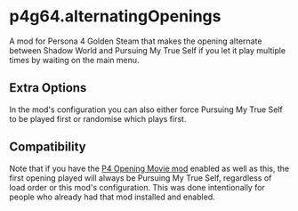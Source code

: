 # p4g64.alternatingOpenings
A mod for Persona 4 Golden Steam that makes the opening alternate between Shadow World and Pursuing My True Self if you let it play multiple times by waiting on the main menu.

## Extra Options
In the mod's configuration you can also either force Pursuing My True Self to be played first or randomise which plays first.

## Compatibility
Note that if you have the [P4 Opening Movie mod](https://gamebanana.com/mods/50955) enabled as well as this, the first opening played will always be Pursuing My True Self, regardless of load order or this mod's configuration. This was done intentionally for people who already had that mod installed and enabled.